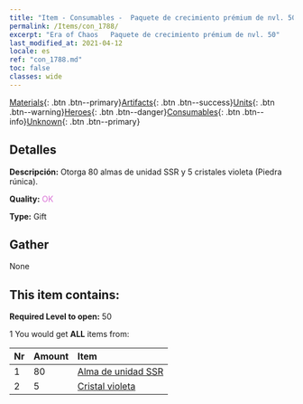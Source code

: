 ```yaml
---
title: "Item - Consumables -  Paquete de crecimiento prémium de nvl. 50"
permalink: /Items/con_1788/
excerpt: "Era of Chaos   Paquete de crecimiento prémium de nvl. 50"
last_modified_at: 2021-04-12
locale: es
ref: "con_1788.md"
toc: false
classes: wide
---
```

 [Materials](/es/Items/){: .btn .btn--primary}[Artifacts](/es/Items/Artifacts/){: .btn .btn--success}[Units](/es/Items/Units/){: .btn .btn--warning}[Heroes](/es/Items/Heroes/){: .btn .btn--danger}[Consumables](/es/Items/Consumables/){: .btn .btn--info}[Unknown](/es/Items/Unknown/){: .btn .btn--primary}

## Detalles
 **Descripción:** Otorga 80 almas de unidad SSR y 5 cristales violeta (Piedra rúnica).

 **Quality:** <span style="color: #DA70D6">OK</span>

 **Type:** Gift

## Gather

  None

## This item contains:

 **Required Level to open:** 50

 1 You would get **ALL** items  from:

  | Nr | Amount |     Item    |
  |:---|:-------|:------------|
  | 1 | 80 | [Alma de unidad SSR](/es/Items/con_535/) | 
  | 2 | 5 | [Cristal violeta](/es/Items/con_720/) | 

